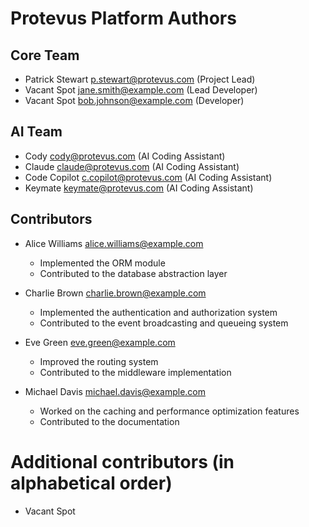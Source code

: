 # Protevus Platform Authors

## Core Team

- Patrick Stewart <p.stewart@protevus.com> (Project Lead)
- Vacant Spot <jane.smith@example.com> (Lead Developer)
- Vacant Spot <bob.johnson@example.com> (Developer)

## AI Team
- Cody <cody@protevus.com> (AI Coding Assistant)
- Claude <claude@protevus.com> (AI Coding Assistant)
- Code Copilot <c.copilot@protevus.com> (AI Coding Assistant)
- Keymate <keymate@protevus.com> (AI Coding Assistant)

## Contributors

- Alice Williams <alice.williams@example.com>
  - Implemented the ORM module
  - Contributed to the database abstraction layer

- Charlie Brown <charlie.brown@example.com>
  - Implemented the authentication and authorization system
  - Contributed to the event broadcasting and queueing system

- Eve Green <eve.green@example.com>
  - Improved the routing system
  - Contributed to the middleware implementation

- Michael Davis <michael.davis@example.com>
  - Worked on the caching and performance optimization features
  - Contributed to the documentation

# Additional contributors (in alphabetical order)

- Vacant Spot

